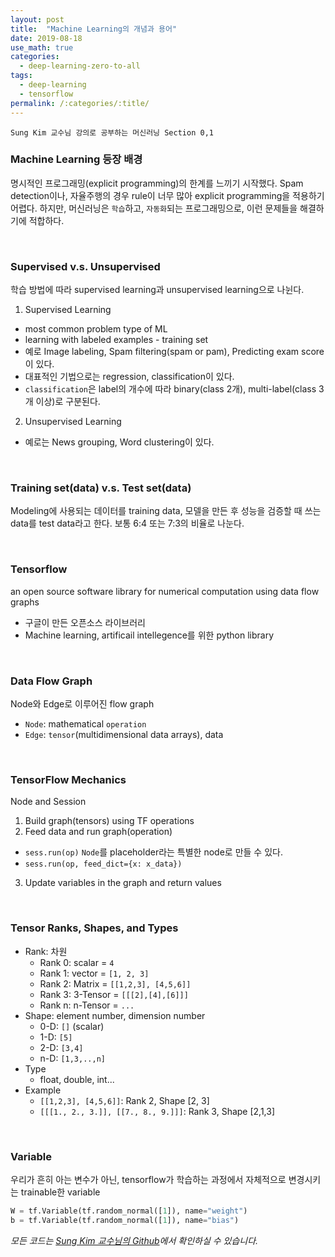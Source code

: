 ```yaml
---
layout: post
title:  "Machine Learning의 개념과 용어"
date: 2019-08-18
use_math: true
categories:
  - deep-learning-zero-to-all
tags:
  - deep-learning
  - tensorflow
permalink: /:categories/:title/
---
```

`Sung Kim 교수님 강의로 공부하는 머신러닝 Section 0,1`

<!-- {% include adsense.html %} -->

### Machine Learning 등장 배경
명시적인 프로그래밍(explicit programming)의 한계를 느끼기 시작했다. Spam detection이나, 자율주행의 경우 rule이 너무 많아 explicit programming을 적용하기 어렵다. 하지만, 머신러닝은 `학습`하고, `자동화`되는 프로그래밍으로, 이런 문제들을 해결하기에 적합하다.

<br/>

### Supervised v.s. Unsupervised
학습 방법에 따라 supervised learning과 unsupervised learning으로 나뉜다.

1. Supervised Learning
* most common problem type of ML
* learning with labeled examples - training set
* 예로 Image labeling, Spam filtering(spam or pam), Predicting exam score이 있다.
* 대표적인 기법으로는 regression, classification이 있다.
* `classification`은 label의 개수에 따라 binary(class 2개), multi-label(class 3개 이상)로 구분된다.

2. Unsupervised Learning
* 예로는 News grouping, Word clustering이 있다.

<br/> 

### Training set(data) v.s. Test set(data)
Modeling에 사용되는 데이터를 training data, 모델을 만든 후 성능을 검증할 때 쓰는 data를 test data라고 한다. 보통 6:4 또는 7:3의 비율로 나눈다.

<br/> 

### Tensorflow
an open source software library for numerical computation using data flow graphs

* 구글이 만든 오픈소스 라이브러리
* Machine learning, artificail intellegence를 위한 python library

<br/> 

### Data Flow Graph
Node와 Edge로 이루어진 flow graph

* `Node`: mathematical `operation`
* `Edge`: `tensor`(multidimensional data arrays), data

<br/> 

### TensorFlow Mechanics
Node and Session
1. Build graph(tensors) using TF operations
2. Feed data and run graph(operation)
* `sess.run(op)`
`Node`를 placeholder라는 특별한 node로 만들 수 있다.
* `sess.run(op, feed_dict={x: x_data})`
3. Update variables in the graph and return values

<br/> 

### Tensor Ranks, Shapes, and Types
* Rank: 차원
    * Rank 0: scalar = `4`
    * Rank 1: vector = `[1, 2, 3]`
    * Rank 2: Matrix = `[[1,2,3], [4,5,6]]`
    * Rank 3: 3-Tensor = `[[[2],[4],[6]]]`
    * Rank n: n-Tensor = `...`
* Shape: element number, dimension number
    * 0-D: `[]` (scalar)
    * 1-D: `[5]`
    * 2-D: `[3,4]`
    * n-D: `[1,3,..,n]`
* Type
    * float, double, int...
* Example
    * `[[1,2,3], [4,5,6]]`: Rank 2, Shape [2, 3]
    * `[[[1., 2., 3.]], [[7., 8., 9.]]]`: Rank 3, Shape [2,1,3]

<br/> 

### Variable
우리가 흔히 아는 변수가 아닌, tensorflow가 학습하는 과정에서 자체적으로 변경시키는 trainable한 variable

``` python
W = tf.Variable(tf.random_normal([1]), name="weight")
b = tf.Variable(tf.random_normal([1]), name="bias")
```

*모든 코드는 [Sung Kim 교수님의 Github](https://github.com/hunkim/DeepLearningZeroToAll)에서 확인하실 수 있습니다.*
